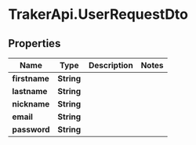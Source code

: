 # TrakerApi.UserRequestDto

## Properties

Name | Type | Description | Notes
------------ | ------------- | ------------- | -------------
**firstname** | **String** |  | 
**lastname** | **String** |  | 
**nickname** | **String** |  | 
**email** | **String** |  | 
**password** | **String** |  | 


